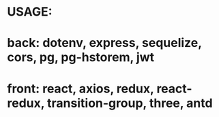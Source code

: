 # USAGE:

# back: dotenv, express, sequelize, cors, pg, pg-hstorem, jwt

# front: react, axios, redux, react-redux, transition-group, three, antd
